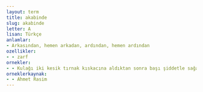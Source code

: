 ```yaml
---
layout: term
title: akabinde
slug: akabinde
letter: A
lisan: Türkçe
anlamlar:
- Arkasından, hemen arkadan, ardından, hemen ardından
ozellikler:
- - zarf
ornekler:
- - Kulağı iki kesik tırnak kıskacına aldıktan sonra başı şiddetle sağa sola sarsar, akabinde yanaklarda patlayan iki şimşek alevi gözlerden çıkar.
orneklerkaynak:
- - Ahmet Rasim
---
```


